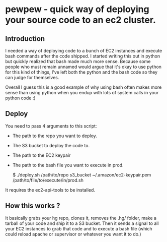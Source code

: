 pewpew - quick way of deploying your source code to an ec2 cluster.
===================================================================

Introduction
------------
I needed a way of deploying code to a bunch of EC2 instances and execute bash commands after the code shipped. I started writing this out in python but quickly realized that bash made much more sense.
Because some people who must remain unnamed would argue that it's okay to use python for this kind of things, I've left both the python and the bash code so they can judge for themselves.

Overall I guess this is a good example of why using bash often makes more sense than using python when you endup with lots of system calls in your python code :)

Deploy
------

You need to pass 4 arguments to this script:

- The path to the repo you want to deploy.

- The S3 bucket to deploy the code to.

- The path to the EC2 keypair

- The path to the bash file you want to execute in prod.

	$ ./deploy.sh /path/to/repo s3_bucket ~/.amazon/ec2-keypair.pem /path/to/file/to/execute/in/prod.sh 

It requires the ec2-api-tools to be installed.

How this works ?
----------------

It basically grabs your hg repo, clones it, removes the .hg/ folder, make a tarball of your code and ship it to a S3 bucket.
Then it sends a signal to all your EC2 instances to grab that code and to execute a bash file (which could reload apache or supervisor or whatever you want it to do.)
